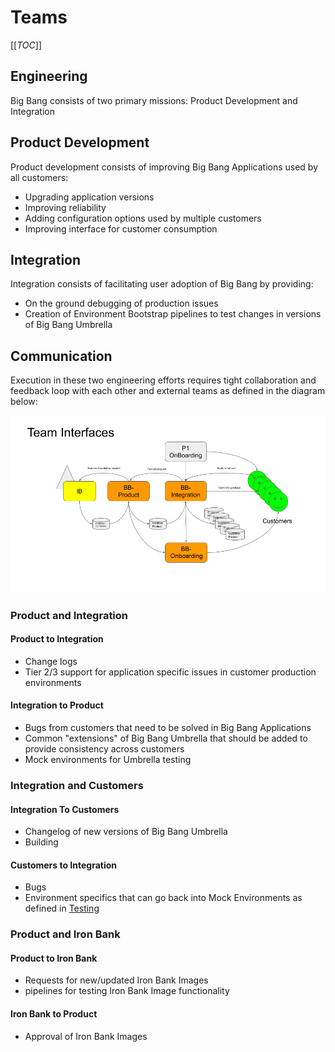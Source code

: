 # Teams

[[_TOC_]]

## Engineering

Big Bang consists of two primary missions: Product Development and Integration

## Product Development

Product development consists of improving Big Bang Applications used by all customers:

* Upgrading application versions
* Improving reliability
* Adding configuration options used by multiple customers
* Improving interface for customer consumption

## Integration

Integration consists of facilitating user adoption of Big Bang by providing:

* On the ground debugging of production issues
* Creation of Environment Bootstrap pipelines to test changes in versions of Big Bang Umbrella

## Communication

Execution in these two engineering efforts requires tight collaboration and feedback loop with each other and external teams as defined in the diagram below:

![communication](imgs/communication.png)

### Product and Integration

#### Product to Integration

* Change logs
* Tier 2/3 support for application specific issues in customer production environments

#### Integration to Product

* Bugs from customers that need to be solved in Big Bang Applications
* Common "extensions" of Big Bang Umbrella that should be added to provide consistency across customers
* Mock environments for Umbrella testing

### Integration and Customers

#### Integration To Customers

* Changelog of new versions of Big Bang Umbrella
* Building

#### Customers to Integration

* Bugs
* Environment specifics that can go back into Mock Environments as defined in [Testing](testing.md)

### Product and Iron Bank

#### Product to Iron Bank

* Requests for new/updated Iron Bank Images
* pipelines for testing Iron Bank Image functionality

#### Iron Bank to Product

* Approval of Iron Bank Images
